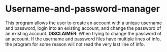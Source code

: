 # Username-and-password-manager
This program allows the user to create an account with a unique username and password, login into an existing account, and change the password of an existing account. 
**DISCLAIMER**: When trying to change the password of an account. If the username and password files have multiple lines of info, the program for some reason will not read the very last line of info.
